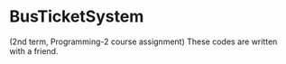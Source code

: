 # BusTicketSystem
(2nd term, Programming-2 course assignment) These codes are written with a friend.
